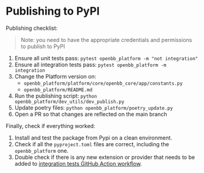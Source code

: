 # Publishing to PyPI

Publishing checklist:

> Note: you need to have the appropriate credentials and permissions to publish to PyPI

1. Ensure all unit tests pass: `pytest openbb_platform -m "not integration"`
2. Ensure all integration tests pass: `pytest openbb_platform -m integration`
3. Change the Platform version on:
   -  `openbb_platform/platform/core/openbb_core/app/constants.py`
   - `openbb_platform/README.md`
4. Run the publishing script: `python openbb_platform/dev_utils/dev_publish.py`
5. Update poetry files: `python openbb_platform/poetry_update.py`
6. Open a PR so that changes are reflected on the main branch

Finally, check if everything worked:

1. Install and test the package from Pypi on a clean environment.
2. Check if all the `pyproject.toml` files are correct, including the `openbb_platform` one.
3. Double check if there is any new extension or provider that needs to be added to [integration tests GitHub Action workflow](/.github/workflows/platform-api-integration-test.yml).